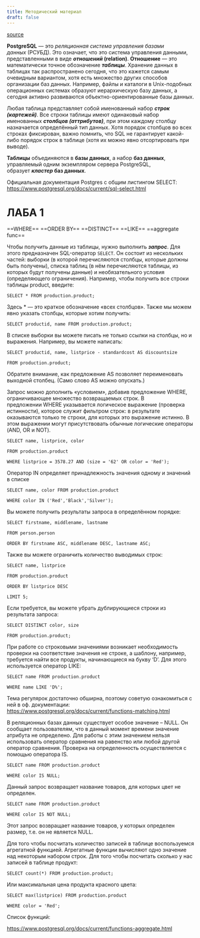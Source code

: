 ```yaml
---
title: Методический материал
draft: false
---
```


[source](https://dbcourse.yonote.ru/share/a5c04212-5b70-4881-ad01-51ce69969820/doc/metodicheskij-material-64kPu1Lat7)

**PostgreSQL** — это *реляционная система управления базами данных* (РСУБД). Это означает, что это система управления данными, представленными в виде ***отношений* (relation)**. **Отношение** — это математически точное обозначение **_таблицы_**. Хранение данных в таблицах так распространено сегодня, что это кажется самым очевидным вариантом, хотя есть множество других способов организации баз данных. Например, файлы и каталоги в Unix-подобных операционных системах образуют иерархическую базу данных, а сегодня активно развиваются объектно-ориентированные базы данных.

Любая таблица представляет собой именованный набор **_строк (картежей)_**. Все строки таблицы имеют одинаковый набор именованных **_столбцов (аттрибутов)_**, при этом каждому столбцу назначается определённый тип данных. Хотя порядок столбцов во всех строках фиксирован, важно помнить, что SQL не гарантирует какой-либо порядок строк в таблице (хотя их можно явно отсортировать при выводе).

**Таблицы** объединяются в **базы данных**, а набор **баз данных**, управляемый одним экземпляром сервера PostgreSQL, образует ***кластер* баз данных**.

Официальная документация Postgres c общим листингом SELECT: https://www.postgresql.org/docs/current/sql-select.html

# ЛАБА 1

==WHERE== ==ORDER BY== ==DISTINCT== ==LIKE== ==aggregate func==

Чтобы получить данные из таблицы, нужно выполнить **_запрос_**. Для этого предназначен SQL-оператор `SELECT`. Он состоит из нескольких частей: выборки (в которой перечисляются столбцы, которые должны быть получены), списка таблиц (в нём перечисляются таблицы, из которых будут получены данные) и необязательного условия (определяющего ограничения). Например, чтобы получить все строки таблицы product, введите:

`SELECT * FROM production.product;`

Здесь \* — это краткое обозначение «всех столбцов». Также мы можем явно указать столбцы, которые хотим получить:

`SELECT productid, name FROM production.product;`

В списке выборки вы можете писать не только ссылки на столбцы, но и выражения. Например, вы можете написать:

`SELECT productid, name, listprice - standardcost AS discountsize`

`FROM production.product;`

Обратите внимание, как предложение AS позволяет переименовать выходной столбец. (Само слово AS можно опускать.)

Запрос можно дополнить «условием», добавив предложение WHERE, ограничивающее множество возвращаемых строк. В предложении WHERE указывается логическое выражение (проверка истинности), которое служит фильтром строк: в результате оказываются только те строки, для которых это выражение истинно. В этом выражении могут присутствовать обычные логические операторы (AND, OR и NOT).

`SELECT name, listprice, color`

`FROM production.product`

`WHERE listprice = 3578.27 AND (size = '62' OR color = 'Red');`

Оператор IN определяет принадлежность значения одному и значений в списке

`SELECT name, color FROM production.product`

`WHERE color IN ('Red','Black','Silver');`

Вы можете получить результаты запроса в определённом порядке:

`SELECT firstname, middlename, lastname`

`FROM person.person`

`ORDER BY firstname ASC, middlename DESC, lastname ASC;`

Также вы можете ограничить количество выводимых строк:

`SELECT name, listprice`

`FROM production.product`

`ORDER BY listprice DESC`

`LIMIT 5;`

Если требуется, вы можете убрать дублирующиеся строки из результата запроса:

`SELECT DISTINCT color, size`

`FROM production.product;`

При работе со строковыми значениями возникает необходимость проверки на соответствие значения не строке, а шаблону, например, требуется найти все продукты, начинающиеся на букву ‘D’. Для этого используется оператор LIKE:

`SELECT name FROM production.product`

`WHERE name LIKE 'D%';`

Тема регулярок достаточно обширна, поэтому советую ознакомиться с ней в оф. документации: https://www.postgresql.org/docs/current/functions-matching.html

В реляционных базах данных существует особое значение – NULL. Он сообщает пользователям, что в данный момент времени значение атрибута не определено. Для работы с этим значением нельзя использовать оператор сравнения на равенство или любой другой оператор сравнения. Проверка на определенность осуществляется с помощью оператора IS.

`SELECT name FROM production.product`

`WHERE color IS NULL;`

Данный запрос возвращает название товаров, для которых цвет не определен.

`SELECT name FROM production.product`

`WHERE color IS NOT NULL;`

Этот запрос возвращает название товаров, у которых определен размер, т.е. он не является NULL.

Для того чтобы посчитать количество записей в таблице воспользуемся агрегатной функцией. Агрегатные функции вычисляют одно значение над некоторым набором строк. Для того чтобы посчитать сколько у нас записей в таблице продукт:

`SELECT count(*) FROM production.product;`

Или максимальная цена продукта красного цвета:

`SELECT max(listprice) FROM production.product`

`WHERE color = 'Red';`

Список функций:

https://www.postgresql.org/docs/current/functions-aggregate.html
